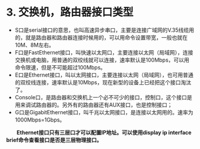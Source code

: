 # 3. 交换机，路由器接口类型

* S口是serial接口的意思，也叫高速异步串口，主要是连接广域网的V.35线缆用的，就是路由器和路由器连接时候用的，可以用命令设置带宽，一般也就在10M、8M左右。
* F口是FastEthernet接口，叫快速以太网口，主要连接以太网（局域网），连接交换机或电脑，用普通的双绞线就可以连接，速率默认是100Mbps，可以用命令限速，但是不可能超过100Mbps。
* E口是Ethernet接口，叫以太网接口，主要连接以太网（局域网），也可用普通的双绞线连接，速率默认是10Mbps，现在新型的设备上已经把这个接口淘汰了。
* Console口，是路由器和交换机上一个必不可少的接口，控制口，这个接口是用来调试路由器的。另外有的路由器还有AUX接口，也是控制接口；
* G口是GigabitEthernet接口，叫千兆以太网接口，是连接以太网用的。速率为1000Mbps=1Gbps。

　　**Ethernet接口只有三层口才可以配置IP地址。可以使用display ip interface brief命令查看接口是否是三层物理接口。**

　　‍
